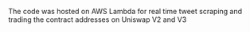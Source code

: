 The code was hosted on AWS Lambda for real time tweet scraping and trading the contract addresses on Uniswap V2 and V3
